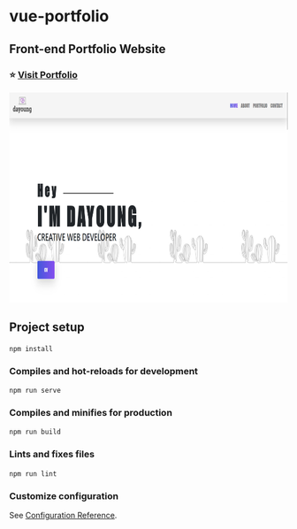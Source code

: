 # vue-portfolio

## Front-end Portfolio Website
### ⭐ [Visit Portfolio](https://dayoungportfolio.netlify.app/)

<img src="screenshot.png" width="750" height="380">

## Project setup
```
npm install
```

### Compiles and hot-reloads for development
```
npm run serve
```

### Compiles and minifies for production
```
npm run build
```

### Lints and fixes files
```
npm run lint
```

### Customize configuration
See [Configuration Reference](https://cli.vuejs.org/config/).
